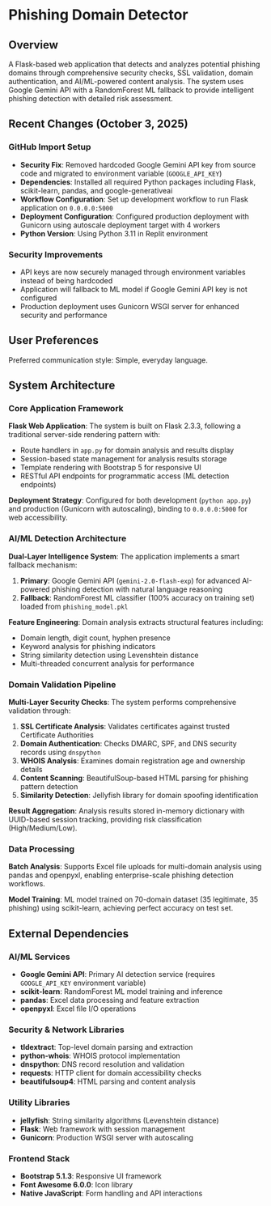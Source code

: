 # Phishing Domain Detector

## Overview

A Flask-based web application that detects and analyzes potential phishing domains through comprehensive security checks, SSL validation, domain authentication, and AI/ML-powered content analysis. The system uses Google Gemini API with a RandomForest ML fallback to provide intelligent phishing detection with detailed risk assessment.

## Recent Changes (October 3, 2025)

### GitHub Import Setup
- **Security Fix**: Removed hardcoded Google Gemini API key from source code and migrated to environment variable (`GOOGLE_API_KEY`)
- **Dependencies**: Installed all required Python packages including Flask, scikit-learn, pandas, and google-generativeai
- **Workflow Configuration**: Set up development workflow to run Flask application on `0.0.0.0:5000`
- **Deployment Configuration**: Configured production deployment with Gunicorn using autoscale deployment target with 4 workers
- **Python Version**: Using Python 3.11 in Replit environment

### Security Improvements
- API keys are now securely managed through environment variables instead of being hardcoded
- Application will fallback to ML model if Google Gemini API key is not configured
- Production deployment uses Gunicorn WSGI server for enhanced security and performance

## User Preferences

Preferred communication style: Simple, everyday language.

## System Architecture

### Core Application Framework

**Flask Web Application**: The system is built on Flask 2.3.3, following a traditional server-side rendering pattern with:
- Route handlers in `app.py` for domain analysis and results display
- Session-based state management for analysis results storage
- Template rendering with Bootstrap 5 for responsive UI
- RESTful API endpoints for programmatic access (ML detection endpoints)

**Deployment Strategy**: Configured for both development (`python app.py`) and production (Gunicorn with autoscaling), binding to `0.0.0.0:5000` for web accessibility.

### AI/ML Detection Architecture

**Dual-Layer Intelligence System**: The application implements a smart fallback mechanism:

1. **Primary**: Google Gemini API (`gemini-2.0-flash-exp`) for advanced AI-powered phishing detection with natural language reasoning
2. **Fallback**: RandomForest ML classifier (100% accuracy on training set) loaded from `phishing_model.pkl`

**Feature Engineering**: Domain analysis extracts structural features including:
- Domain length, digit count, hyphen presence
- Keyword analysis for phishing indicators
- String similarity detection using Levenshtein distance
- Multi-threaded concurrent analysis for performance

### Domain Validation Pipeline

**Multi-Layer Security Checks**: The system performs comprehensive validation through:

1. **SSL Certificate Analysis**: Validates certificates against trusted Certificate Authorities
2. **Domain Authentication**: Checks DMARC, SPF, and DNS security records using `dnspython`
3. **WHOIS Analysis**: Examines domain registration age and ownership details
4. **Content Scanning**: BeautifulSoup-based HTML parsing for phishing pattern detection
5. **Similarity Detection**: Jellyfish library for domain spoofing identification

**Result Aggregation**: Analysis results stored in-memory dictionary with UUID-based session tracking, providing risk classification (High/Medium/Low).

### Data Processing

**Batch Analysis**: Supports Excel file uploads for multi-domain analysis using pandas and openpyxl, enabling enterprise-scale phishing detection workflows.

**Model Training**: ML model trained on 70-domain dataset (35 legitimate, 35 phishing) using scikit-learn, achieving perfect accuracy on test set.

## External Dependencies

### AI/ML Services
- **Google Gemini API**: Primary AI detection service (requires `GOOGLE_API_KEY` environment variable)
- **scikit-learn**: RandomForest ML model training and inference
- **pandas**: Excel data processing and feature extraction
- **openpyxl**: Excel file I/O operations

### Security & Network Libraries
- **tldextract**: Top-level domain parsing and extraction
- **python-whois**: WHOIS protocol implementation
- **dnspython**: DNS record resolution and validation
- **requests**: HTTP client for domain accessibility checks
- **beautifulsoup4**: HTML parsing and content analysis

### Utility Libraries
- **jellyfish**: String similarity algorithms (Levenshtein distance)
- **Flask**: Web framework with session management
- **Gunicorn**: Production WSGI server with autoscaling

### Frontend Stack
- **Bootstrap 5.1.3**: Responsive UI framework
- **Font Awesome 6.0.0**: Icon library
- **Native JavaScript**: Form handling and API interactions
